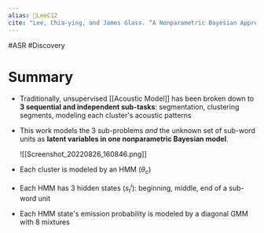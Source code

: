 ```yaml
---
alias: 🔬LeeC12
cite: "Lee, Chia-ying, and James Glass. “A Nonparametric Bayesian Approach to Acoustic Model Discovery,” 2012, 10."
---
```

#ASR #Discovery

# Summary
- Traditionally, unsupervised [[Acoustic Model]] has been broken down to **3 sequential and independent sub-tasks**: segmentation, clustering segments, modeling each cluster's acoustic patterns
- This work models the 3 sub-problems *and* the unknown set of sub-word units as **latent variables in one nonparametric Bayesian model**.

	![[Screenshot_20220826_160846.png]]
- Each cluster is modeled by an HMM ($\theta_c$)
- Each HMM has 3 hidden states ($s_t^i$): beginning, middle, end of a sub-word unit
- Each HMM state's emission probability is modeled by a diagonal GMM with 8 mixtures
